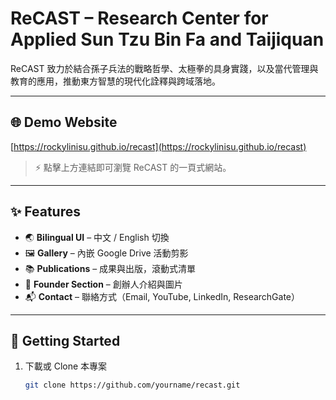 # ReCAST – Research Center for Applied Sun Tzu Bin Fa and Taijiquan

ReCAST 致力於結合孫子兵法的戰略哲學、太極拳的具身實踐，以及當代管理與教育的應用，推動東方智慧的現代化詮釋與跨域落地。

---

## 🌐 Demo Website
[https://rockylinisu.github.io/recast](https://rockylinisu.github.io/recast)

> ⚡ 點擊上方連結即可瀏覽 ReCAST 的一頁式網站。

---

## ✨ Features
- 🌏 **Bilingual UI** – 中文 / English 切換
- 🖼️ **Gallery** – 內嵌 Google Drive 活動剪影
- 📚 **Publications** – 成果與出版，滾動式清單
- 👤 **Founder Section** – 創辦人介紹與圖片
- 📬 **Contact** – 聯絡方式（Email, YouTube, LinkedIn, ResearchGate）

---

## 🚀 Getting Started

1. 下載或 Clone 本專案
   ```bash
   git clone https://github.com/yourname/recast.git

